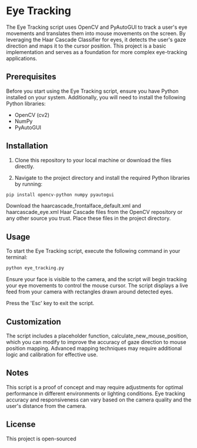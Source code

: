 # Eye Tracking

The Eye Tracking script uses OpenCV and PyAutoGUI to track a user's eye movements and translates them into mouse movements on the screen. By leveraging the Haar Cascade Classifier for eyes, it detects the user's gaze direction and maps it to the cursor position. This project is a basic implementation and serves as a foundation for more complex eye-tracking applications.

## Prerequisites

Before you start using the Eye Tracking script, ensure you have Python installed on your system. Additionally, you will need to install the following Python libraries:

- OpenCV (cv2)
- NumPy
- PyAutoGUI

## Installation

1. Clone this repository to your local machine or download the files directly.

2. Navigate to the project directory and install the required Python libraries by running:

```bash
pip install opencv-python numpy pyautogui
```

Download the haarcascade_frontalface_default.xml and haarcascade_eye.xml Haar Cascade files from the OpenCV repository or any other source you trust. Place these files in the project directory.

## Usage
To start the Eye Tracking script, execute the following command in your terminal:

```bash
python eye_tracking.py
```

Ensure your face is visible to the camera, and the script will begin tracking your eye movements to control the mouse cursor. The script displays a live feed from your camera with rectangles drawn around detected eyes.

Press the 'Esc' key to exit the script.

## Customization
The script includes a placeholder function, calculate_new_mouse_position, which you can modify to improve the accuracy of gaze direction to mouse position mapping. Advanced mapping techniques may require additional logic and calibration for effective use.

## Notes
This script is a proof of concept and may require adjustments for optimal performance in different environments or lighting conditions.
Eye tracking accuracy and responsiveness can vary based on the camera quality and the user's distance from the camera.

## License
This project is open-sourced
